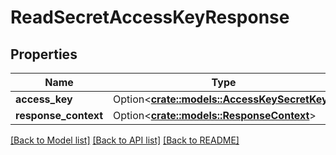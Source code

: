 # ReadSecretAccessKeyResponse

## Properties

Name | Type | Description | Notes
------------ | ------------- | ------------- | -------------
**access_key** | Option<[**crate::models::AccessKeySecretKey**](AccessKeySecretKey.md)> |  | [optional]
**response_context** | Option<[**crate::models::ResponseContext**](ResponseContext.md)> |  | [optional]

[[Back to Model list]](../README.md#documentation-for-models) [[Back to API list]](../README.md#documentation-for-api-endpoints) [[Back to README]](../README.md)


